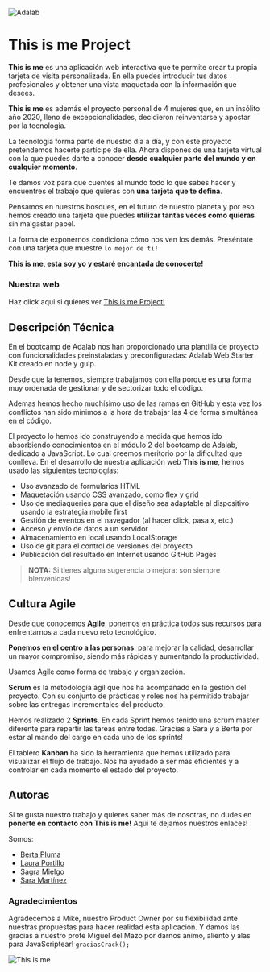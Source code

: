 ![Adalab](https://beta.adalab.es/resources/images/adalab-logo-155x61-bg-white.png)

# This is me Project

**This is me** es una aplicación web interactiva que te permite crear tu propia tarjeta de visita personalizada.
En ella puedes introducir tus datos profesionales y obtener una vista maquetada con la información que desees.

**This is me** es además el proyecto personal de 4 mujeres que, en un insólito año 2020, lleno de excepcionalidades, decidieron reinventarse y apostar por la tecnología.

La tecnología forma parte de nuestro día a día, y con este proyecto pretendemos hacerte partícipe de ella.
Ahora dispones de una tarjeta virtual con la que puedes darte a conocer **desde cualquier parte del mundo y en cualquier momento**.

Te damos voz para que cuentes al mundo todo lo que sabes hacer y encuentres el trabajo que quieras con **una tarjeta que te defina**.

Pensamos en nuestros bosques, en el futuro de nuestro planeta y por eso hemos creado una tarjeta que puedes **utilizar tantas veces como quieras** sin malgastar papel.

La forma de exponernos condiciona cómo nos ven los demás. Preséntate con una tarjeta que muestre `lo mejor de ti!`

**This is me, esta soy yo y estaré encantada de conocerte!**

### Nuestra web

Haz click aqui si quieres ver [This is me Project!](http://beta.adalab.es/project-promo-l-module-2-team-2/)

## Descripción Técnica

En el bootcamp de Adalab nos han proporcionado una plantilla de proyecto con funcionalidades preinstaladas y preconfiguradas: Adalab Web Starter Kit creado en node y gulp.

Desde que la tenemos, siempre trabajamos con ella porque es una forma muy ordenada de gestionar y de sectorizar todo el código.

Ademas hemos hecho muchísimo uso de las ramas en GitHub y esta vez los conflictos han sido mínimos a la hora de trabajar las 4 de forma simultánea en el código.

El proyecto lo hemos ido construyendo a medida que hemos ido absorbiendo conocimientos en el módulo 2 del bootcamp de Adalab, dedicado a JavaScript. Lo cual creemos meritorio por la dificultad que conlleva.
En el desarrollo de nuestra aplicación web **This is me**, hemos usado las siguientes tecnologías:

- Uso avanzado de formularios HTML
- Maquetación usando CSS avanzado, como flex y grid
- Uso de mediaqueries para que el diseño sea adaptable al dispositivo usando la estrategia mobile first
- Gestión de eventos en el navegador (al hacer click, pasa x, etc.)
- Acceso y envío de datos a un servidor
- Almacenamiento en local usando LocalStorage
- Uso de git para el control de versiones del proyecto
- Publicación del resultado en Internet usando GitHub Pages

> **NOTA:** Si tienes alguna sugerencia o mejora: son siempre bienvenidas!

## Cultura Agile

Desde que conocemos **Agile**, ponemos en práctica todos sus recursos para enfrentarnos a cada nuevo reto tecnológico.

**Ponemos en el centro a las personas**: para mejorar la calidad, desarrollar un mayor compromiso, siendo más rápidas y aumentando la productividad.

Usamos Agile como forma de trabajo y organización.

**Scrum** es la metodología ágil que nos ha acompañado en la gestión del proyecto. Con su conjunto de prácticas y roles nos ha permitido trabajar sobre las entregas incrementales del producto.

Hemos realizado 2 **Sprints**. En cada Sprint hemos tenido una scrum master diferente para repartir las tareas entre todas. Gracias a Sara y a Berta por estar al mando del cargo en cada uno de los sprints!

El tablero **Kanban** ha sido la herramienta que hemos utilizado para visualizar el flujo de trabajo. Nos ha ayudado a ser más eficientes y a controlar en cada momento el estado del proyecto.

## Autoras

Si te gusta nuestro trabajo y quieres saber más de nosotras, no dudes en **ponerte en contacto con This is me!**
Aqui te dejamos nuestros enlaces!

Somos:

- [Berta Pluma ](https://www.linkedin.com/in/bertaplumasanjurjo/)
- [Laura Portillo](https://www.linkedin.com/in/laura-portillo-rodr%C3%ADguez-21965a86/)
- [Sagra Mielgo](https://www.linkedin.com/in/sagramielgo/)
- [Sara Martínez](https://github.com/saramartara)

### Agradecimientos

Agradecemos a Mike, nuestro Product Owner por su flexibilidad ante nuestras propuestas para hacer realidad esta aplicación. Y damos las gracias a nuestro profe Miguel del Mazo por darnos ánimo, aliento y alas para JavaScriptear!
`graciasCrack();`

![This is me](./assets/images/thisismeLogo@2x.png)
